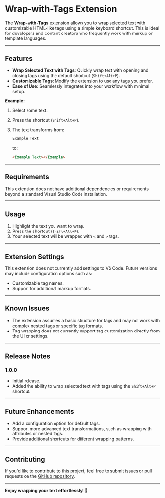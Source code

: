 # Wrap-with-Tags Extension

The **Wrap-with-Tags** extension allows you to wrap selected text with customizable HTML-like tags using a simple keyboard shortcut. This is ideal for developers and content creators who frequently work with markup or template languages.

---

## Features

- **Wrap Selected Text with Tags**: Quickly wrap text with opening and closing tags using the default shortcut (`Shift+Alt+P`).
- **Customizable Tags**: Modify the extension to use any tags you prefer.
- **Ease of Use**: Seamlessly integrates into your workflow with minimal setup.
  
**Example:**

1. Select some text.
2. Press the shortcut (`Shift+Alt+P`).
3. The text transforms from:

   ```html
   Example Text
   ```

   to:

   ```html
   <Example Text></Example>
   ```

---

## Requirements

This extension does not have additional dependencies or requirements beyond a standard Visual Studio Code installation.

---

## Usage

1. Highlight the text you want to wrap.
2. Press the shortcut (`Shift+Alt+P`).
3. Your selected text will be wrapped with `<` and `>` tags.

---

## Extension Settings

This extension does not currently add settings to VS Code. Future versions may include configuration options such as:

- Customizable tag names.
- Support for additional markup formats.

---

## Known Issues

- The extension assumes a basic structure for tags and may not work with complex nested tags or specific tag formats.
- Tag wrapping does not currently support tag customization directly from the UI or settings.

---

## Release Notes

### 1.0.0

- Initial release.
- Added the ability to wrap selected text with tags using the `Shift+Alt+P` shortcut.

---

## Future Enhancements

- Add a configuration option for default tags.
- Support more advanced text transformations, such as wrapping with attributes or nested tags.
- Provide additional shortcuts for different wrapping patterns.

---

## Contributing

If you'd like to contribute to this project, feel free to submit issues or pull requests on the [GitHub repository](https://github.com/div02-afk/wrapWithTags).

---

**Enjoy wrapping your text effortlessly!** 🎉
